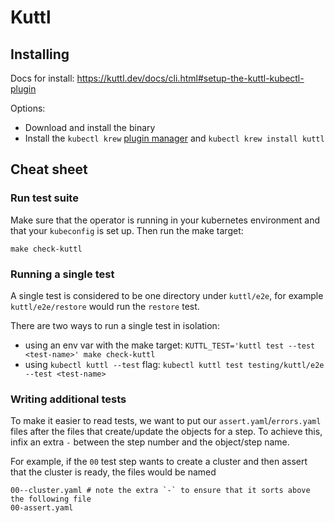 # Kuttl

## Installing
Docs for install: https://kuttl.dev/docs/cli.html#setup-the-kuttl-kubectl-plugin

Options:
  - Download and install the binary
  - Install the `kubectl krew` [plugin manager](https://github.com/kubernetes-sigs/krew)
    and `kubectl krew install kuttl`
## Cheat sheet

### Run test suite

Make sure that the operator is running in your kubernetes environment and that your `kubeconfig` is
set up. Then run the make target:

```
make check-kuttl
```

### Running a single test
A single test is considered to be one directory under `kuttl/e2e`, for example
`kuttl/e2e/restore` would run the `restore` test.

There are two ways to run a single test in isolation: 
- using an env var with the make target: `KUTTL_TEST='kuttl test --test <test-name>' make check-kuttl`
- using `kubectl kuttl --test` flag: `kubectl kuttl test testing/kuttl/e2e --test <test-name>`

### Writing additional tests

To make it easier to read tests, we want to put our `assert.yaml`/`errors.yaml` files after the
files that create/update the objects for a step. To achieve this, infix an extra `-` between the
step number and the object/step name.

For example, if the `00` test step wants to create a cluster and then assert that the cluster is ready,
the files would be named

```console
00--cluster.yaml # note the extra `-` to ensure that it sorts above the following file
00-assert.yaml
```